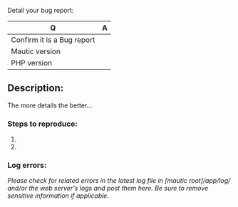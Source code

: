 [//]: # (READ THIS BEFORE PUBLISHING YOUR ISSUE)

[//]: # (Please post questions, support requests and feature requests/ideas at https://forum.mautic.org.)
[//]: # (Strictly follow the instructions hereunder, otherwise your issue will be closed for lack of information.)
[//]: # (DO NOT report security vulnerabilities here. Send them to security@mautic.com.)

Detail your bug report:

| Q  | A
| ---| ---
| Confirm it is a Bug report |
| Mautic version | 
| PHP version | 

[//]: # (Feature request? ---> Go to forum please ---> https://forum.mautic.org/c/ideas)
[//]: # (Enhancement? ---> Go to forum please ---> https://forum.mautic.org/c/ideas)
[//]: # (Need support, have questions? ---> Go to forum please ---> https://forum.mautic.org/c/support)

## Description:
The more details the better...


### Steps to reproduce:
1. 
2. 
 
### Log errors: 

_Please check for related errors in the latest log file in [mautic root]/app/log/ and/or the web server's logs and post them here. Be sure to remove sensitive information if applicable._ 
